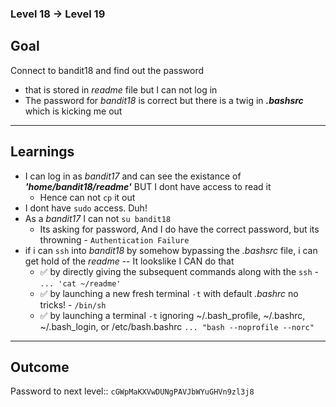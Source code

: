 ### Level 18 -> Level 19


**Goal**<br>
---
Connect to bandit18 and find out the password
- that is stored in _readme_ file but I can not log in
- The password for _bandit18_ is correct but there is a twig in ***.bashsrc*** which is kicking me out

---
**Learnings**<br>
---
- I can log in as _bandit17_ and can see the existance of ***'home/bandit18/readme'*** BUT I dont have access to read it
    + Hence can not `cp` it out
- I dont have `sudo` access. Duh!
- As a _bandit17_ I can not `su bandit18`
    * Its asking for password, And I do have the correct password, but its throwning - `Authentication Failure` 
- if i can `ssh` into _bandit18_ by somehow bypassing the _.bashsrc_ file, i can get hold of the _readme_ -- It lookslike I CAN do that
    * ✅ by directly giving the subsequent commands along with the `ssh` - `... 'cat ~/readme'`
    * ✅ by launching a new fresh terminal `-t` with default _.bashrc_ no tricks! - `/bin/sh`
    * ✅ by launching a terminal `-t` ignoring ~/.bash_profile, ~/.bashrc, ~/.bash_login, or /etc/bash.bashrc `... "bash --noprofile --norc"`

---
**Outcome**<br>
---
Password to next level:: `cGWpMaKXVwDUNgPAVJbWYuGHVn9zl3j8`